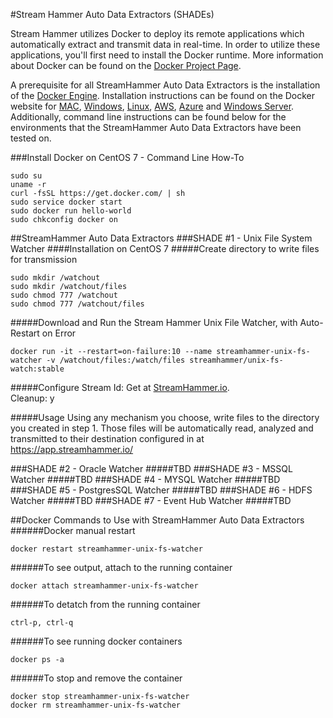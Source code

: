 #Stream Hammer Auto Data Extractors (SHADEs)

Stream Hammer utilizes Docker to deploy its remote applications which automatically extract and transmit data in real-time.  In order to utilize these applications, you'll first need to install the Docker runtime.  More information about Docker can be found on the [Docker Project Page](https://www.docker.com/what-docker).  
  
A prerequisite for all StreamHammer Auto Data Extractors is the installation of the [Docker Engine](https://www.docker.com/products/docker-engine).  Installation instructions can be found on the Docker website for [MAC](http://www.docker.com/products/docker#/mac), [Windows](http://www.docker.com/products/docker#/windows), [Linux](http://www.docker.com/products/docker#/linux), [AWS](http://www.docker.com/products/docker#/AWS), [Azure](http://www.docker.com/products/docker#/azure) and [Windows Server](https://blog.docker.com/2016/09/dockerforws2016/).  Additionally, command line instructions can be found below for the environments that the StreamHammer Auto Data Extractors have been tested on.  
  
###Install Docker on CentOS 7 - Command Line How-To
```
sudo su
uname -r
curl -fsSL https://get.docker.com/ | sh
sudo service docker start
sudo docker run hello-world
sudo chkconfig docker on
```  
  
  
##StreamHammer Auto Data Extractors
###SHADE #1 - Unix File System Watcher
####Installation on CentOS 7
#####Create directory to write files for transmission
```
sudo mkdir /watchout
sudo mkdir /watchout/files
sudo chmod 777 /watchout
sudo chmod 777 /watchout/files
```
#####Download and Run the Stream Hammer Unix File Watcher, with Auto-Restart on Error
```
docker run -it --restart=on-failure:10 --name streamhammer-unix-fs-watcher -v /watchout/files:/watch/files streamhammer/unix-fs-watch:stable
```
#####Configure 
Stream Id: Get at [StreamHammer.io](https://app.streamhammer.io/).  
Cleanup: y  

#####Usage
Using any mechanism you choose, write files to the directory you created in step 1.  Those files will be automatically read, analyzed and transmitted to their destination configured in at https://app.streamhammer.io/

###SHADE #2 - Oracle Watcher
#####TBD
###SHADE #3 - MSSQL Watcher
#####TBD
###SHADE #4 - MYSQL Watcher
#####TBD
###SHADE #5 - PostgresSQL Watcher
#####TBD
###SHADE #6 - HDFS Watcher
#####TBD
###SHADE #7 - Event Hub Watcher
#####TBD

##Docker Commands to Use with StreamHammer Auto Data Extractors
######Docker manual restart
```
docker restart streamhammer-unix-fs-watcher
```
######To see output, attach to the running container
```
docker attach streamhammer-unix-fs-watcher
```
######To detatch from the running container
```
ctrl-p, ctrl-q
```
######To see running docker containers
```
docker ps -a
```
######To stop and remove the container
```
docker stop streamhammer-unix-fs-watcher
docker rm streamhammer-unix-fs-watcher
```
